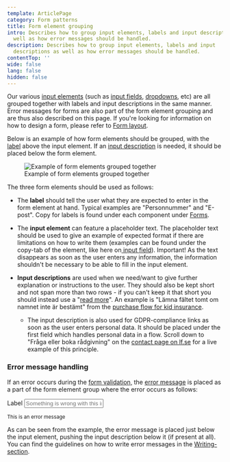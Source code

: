 ```yaml
---
template: ArticlePage
category: Form patterns
title: Form element grouping
intro: Describes how to group input elements, labels and input descriptions as
  well as how error messages should be handled.
description: Describes how to group input elements, labels and input
  descriptions as well as how error messages should be handled.
contentTop: ''
wide: false
lang: false
hidden: false
---
```


Our various [input elements](/components/web/forms/) (such as [input fields](/components/web/forms/input-field), [dropdowns](/components/web/forms/dropdown), etc) are all grouped together with labels and input descriptions in the same manner. Error messages for forms are also part of the form element grouping and are thus also described on this page. If you're looking for information on how to design a form, please refer to [Form layout](form-layout).

Below is an example of how form elements should be grouped, with the [label](/components/web/text/specific-use-text-styles#labels) above the input element. If an [input description](/components/web/text/specific-use-text-styles) is needed, it should be placed below the form element.

<figure class="Image Image__border "><img src="/img/specific-use-text-styles.png" srcset="/img/specific-use-text-styles.png 2x" alt="Example of form elements grouped together"><figcaption><div class="Image__caption">Example of form elements grouped together</div></figcaption></figure>

The three form elements should be used as follows:

- The **label** should tell the user what they are expected to enter in the form element at hand. Typical examples are "Personnummer" and "E-post". Copy for labels is found under each component under [Forms](https://lf-digitala-kanaler.github.io/components/web/forms).
- The **input element** can feature a placeholder text. The placeholder text should be used to give an example of expected format if there are limitations on how to write them (examples can be found under the copy-tab of the element, like here on[ input field](/components/web/forms/input-field?copy)). Important! As the text disappears as soon as the user enters any information, the information shouldn't be necessary to be able to fill in the input element.
- **Input descriptions** are used when we need/want to give further explanation or instructions to the user. They should also be kept short and not span more than two rows - if you can't keep it that short you should instead use a "[read more](../patterns/general-patterns/read-more)". An example is "Lämna fältet tomt om namnet inte är bestämt" from the [purchase flow for kid insurance](https://www.lansforsakringar.se/stockholm/privat/forsakring/personforsakring/gravidforsakring/ansok/).

  - The input description is also used for GDPR-compliance links as soon as the user enters personal data. It should be placed under the first field which handles personal data in a flow. Scroll down to "Fråga eller boka rådgivning" on the [contact page on lf.se](https://www.lansforsakringar.se/stockholm/privat/om-oss/kontakta-oss/) for a live example of this principle.

### Error message handling

If an error occurs during the [form validation,](form-validation) the [error message](/components/web/text/specific-use-text-styles#error-message) is placed as a part of the form element group where the error occurs as follows:

<LfuiWrapper script="">
<form id="needs-validation" novalidate>
<div class="row">
<div class="col-md-6">
<div class="form-group has-danger">
<label for="validationCustom01">Label</label>
<input type="text" class="form-control" id="validationCustom01" placeholder="Something is wrong with this input" required>

<small class="pristine-error form-control-feedback">This is an error message</small>

</div>
</div>
</div>
</form>
</LfuiWrapper>

As can be seen from the example, the error message is placed just below the input element, pushing the input description below it (if present at all). You can find the guidelines on how to write error messages in the [Writing-section](/patterns/general-patterns/writing).

